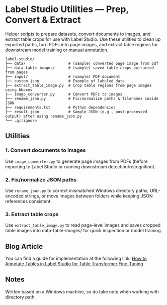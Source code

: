# Label Studio Utilities — Prep, Convert & Extract

Helper scripts to prepare datasets, convert documents to images, and extract table crops for use with Label Studio. Use these utilities to clean up exported paths, turn PDFs into page images, and extract table regions for downstream model training or manual annotation.

```text
label-studio/
├── data/                   # (sample) converted page image from pdf
├── data-table-images/      # (sample) saved table crops extracted from pages
├── input/                  # (sample) PDF document
├── custom.json             # Example of labeled data
├── extract_table_image.py  # Crop table regions from page images using bboxes
├── image_converter.py      # Convert PDFs to images
├── rename_json.py          # Fix/normalize paths & filenames inside JSON
├── requirements.txt        # Python dependencies
├── result.json             # Sample JSON (e.g., post-processed output) after using rename_json.py
└── .gitignore
```

## Utilities

### 1. Convert documents to images

Use `image_converter.py` to generate page images from PDFs (before importing to Label Studio or running downstream detection/recognition).

### 2. Fix/normalize JSON paths

Use `rename_json.py` to correct mismatched Windows directory paths, URL-encoded strings, or move images between folders while keeping JSON references consistent.

### 3. Extract table crops

Use `extract_table_image.py` to read page-level images and saves cropped table images into data-table-images/ for quick inspection or model training.

## Blog Article

You can find a guide for implementation at the following link: [How to Annotate Tables in Label Studio for Table Transformer Fine-Tuning](https://medium.com/@andyphuawc/how-to-annotate-tables-in-label-studio-for-table-transformer-fine-tuning-e19ff651db01#eb1d)

## Notes

Written based on a Windows machine, so do take note when working with directory path.
